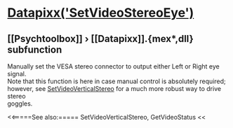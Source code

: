# [Datapixx('SetVideoStereoEye')](Datapixx-SetVideoStereoEye) 
## [[Psychtoolbox]] &#8250; [[Datapixx]].{mex*,dll} subfunction


Manually set the VESA stereo connector to output either Left or Right eye  
signal.  
Note that this function is here in case manual control is absolutely required;  
however, see [SetVideoVerticalStereo](SetVideoVerticalStereo) for a much more robust way to drive stereo  
goggles.  
  


<<=====See also:=====
SetVideoVerticalStereo, GetVideoStatus
<<